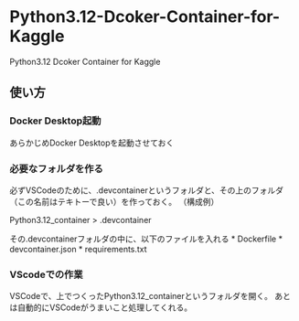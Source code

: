 # Python3.12-Dcoker-Container-for-Kaggle
Python3.12 Dcoker Container for Kaggle


## 使い方

### Docker Desktop起動
あらかじめDocker Desktopを起動させておく

### 必要なフォルダを作る
必ずVSCodeのために、.devcontainerというフォルダと、その上のフォルダ（この名前はテキトーで良い）を作っておく。
（構成例）

Python3.12_container  > .devcontainer

その.devcontainerフォルダの中に、以下のファイルを入れる
        * Dockerfile
        * devcontainer.json
        * requirements.txt

### VScodeでの作業
VSCodeで、上でつくったPython3.12_containerというフォルダを開く。
あとは自動的にVSCodeがうまいこと処理してくれる。
